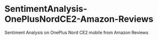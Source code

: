 # SentimentAnalysis-OnePlusNordCE2-Amazon-Reviews
Sentiment Analysis on OnePlus Nord CE2 mobile from Amazon Reviews
